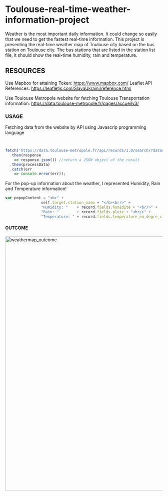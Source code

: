 # Toulouse-real-time-weather-information-project

Weather is the most important daily information. It could change so easily that we need to get the fastest real-time information. 
This project is presenting the real-time weather map of Toulouse city based on the bus station on Toulouse city.
The bus stations that are listed in the station list file, it should show the real-time humidity, rain and temperature.


## RESOURCES
Use Mapbox for attaining Token: https://www.mapbox.com/ 
Leaflet API References: https://leafletjs.com/SlavaUkraini/reference.html

Use Toulouse Metropole website for fetching Toulouse Transportation information: https://data.toulouse-metropole.fr/pages/accueilv3/

### USAGE
Fetching data from the website by API using Javascrip programming language
```  javascript


fetch('https://data.toulouse-metropole.fr/api/records/1.0/search/?dataset=stations-meteo-en-place&rows=54')
  .then(response 
    => response.json()) //return a JSON object of the result
  .then(processData)
  .catch(err 
    => console.error(err));

```

For the pop-up information about the weather, I represented Humidity, Rain and Temperature information!
``` javascript
var popupContent = "<b>" + 
                self.target.station_name + "</b><br/>" +
                "Humidity: "    + record.fields.humidite + "<br/>" +
                "Rain: "        + record.fields.pluie + "<br/>" +
                "Temperature: " + record.fields.temperature_en_degre_c + "<br/>";
```

#### OUTCOME
<img width="811" alt="weathermap_outcome" src="https://user-images.githubusercontent.com/91277856/163258115-86d002e0-77ee-4cf4-a4c2-f5ddb3839a1a.png">
